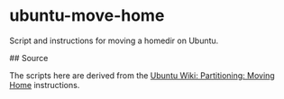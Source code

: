 # ubuntu-move-home
Script and instructions for moving a homedir on Ubuntu.

## Source

The scripts here are derived from the
[Ubuntu Wiki: Partitioning: Moving Home](https://help.ubuntu.com/community/Partitioning/Home/Moving)
instructions.
